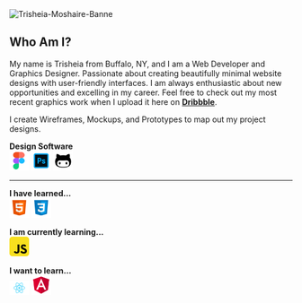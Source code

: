 
<img src="/Users/trisheiashelton/Documents/git/TrishShelton23/images/GitHub-Banner.jpg" alt="Trisheia-Moshaire-Banne" title="GitHub-Banner">

## Who Am I?
My name is Trisheia from Buffalo, NY, and I am a Web Developer and Graphics Designer. Passionate about creating beautifully minimal website designs with user-friendly interfaces. I am always enthusiastic about new opportunities and excelling in my career. Feel free to check out my most recent graphics work when I upload it here on **[Dribbble](http://dribbble.com)**.


I create Wireframes, Mockups, and Prototypes to map out my project designs. 
<br>

**Design Software**
<br>
<img src="images/icons/figma-1.png" width="35" alt="figma" title="figma">
<img src="images/icons/photoshop.png" width="35" alt="photoshop" title="photoshop">
<img src="images/icons/github.png" width="35" alt="github" title="github">
<hr>

**I have learned...**
<br>
<img src="images/icons/html5.png" width="35" alt="html5" title="html5"> 
<img src="images/icons/css3.png" width="35" alt="css3" title="css3">

**I am currently learning...**
<br>
<img src="images/icons/javascript.png" width="35" alt="javascript" title="javascript">

**I want to learn...**
<br>
<img src="images/icons/react.svg" width="35" alt="react-icon" title="react-icon">
<img src="images/icons/angular.png" width="35" alt="angular-icon" title="angular-icon">


